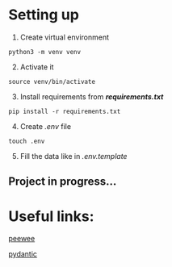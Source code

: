 # Setting up

1. Create virtual environment

`python3 -m venv venv`

2. Activate it

`source venv/bin/activate`

3. Install requirements from ***requirements.txt***

`pip install -r requirements.txt`

4. Create *.env* file 

`touch .env`

5. Fill the data like in *.env.template*


## Project in progress...

# Useful links:
[peewee](https://docs.peewee-orm.com/en/latest/)

[pydantic](https://docs.pydantic.dev/)